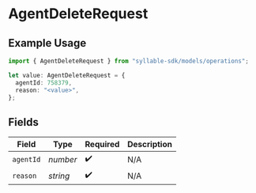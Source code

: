# AgentDeleteRequest

## Example Usage

```typescript
import { AgentDeleteRequest } from "syllable-sdk/models/operations";

let value: AgentDeleteRequest = {
  agentId: 758379,
  reason: "<value>",
};
```

## Fields

| Field              | Type               | Required           | Description        |
| ------------------ | ------------------ | ------------------ | ------------------ |
| `agentId`          | *number*           | :heavy_check_mark: | N/A                |
| `reason`           | *string*           | :heavy_check_mark: | N/A                |